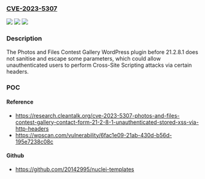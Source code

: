 ### [CVE-2023-5307](https://cve.mitre.org/cgi-bin/cvename.cgi?name=CVE-2023-5307)
![](https://img.shields.io/static/v1?label=Product&message=Photos%20and%20Files%20Contest%20Gallery&color=blue)
![](https://img.shields.io/static/v1?label=Version&message=0%3C%2021.2.8.1%20&color=brighgreen)
![](https://img.shields.io/static/v1?label=Vulnerability&message=CWE-79%20Cross-Site%20Scripting%20(XSS)&color=brighgreen)

### Description

The Photos and Files Contest Gallery WordPress plugin before 21.2.8.1 does not sanitise and escape some parameters, which could allow unauthenticated users to perform Cross-Site Scripting attacks via certain headers.

### POC

#### Reference
- https://research.cleantalk.org/cve-2023-5307-photos-and-files-contest-gallery-contact-form-21-2-8-1-unauthenticated-stored-xss-via-http-headers
- https://wpscan.com/vulnerability/6fac1e09-21ab-430d-b56d-195e7238c08c

#### Github
- https://github.com/20142995/nuclei-templates

